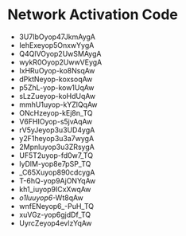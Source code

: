 # Network Activation Code
* 3U7IbOyop47JkmAygA
* IehExeyop5OnxwYygA
* Q4QlVOyop2UwSMAygA
* wykR0Oyop2UwwVEygA
* IxHRuOyop-ko8NsqAw
* dPktNeyop-koxsoqAw
* p5ZhL-yop-kow1UqAw
* sLzZueyop-koHdUqAw
* mmhU1uyop-kYZlQqAw
* ONcHzeyop-kEj8n_TQ
* V6FHIOyop-s5jvAqAw
* rV5yJeyop3u3UD4ygA
* y2F1heyop3u3a7wygA
* 2Mpnluyop3u3ZRsygA
* UF5T2uyop-fd0w7_TQ
* lyDlM-yop8e7pSP_TQ
* _C65Xuyop890cdcygA
* T-6hQ-yop9AjONYqAw
* kh1_iuyop9ICxXwqAw
* _o1luuyop6_-Wt8qAw
* wnfENeyop6_-PuH_TQ
* xuVGz-yop6gjdDf_TQ
* UyrcZeyop4evlzYqAw